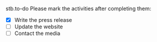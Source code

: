 stb.to-do
Please mark the activities after completing them:
- [x] Write the press release
- [ ] Update the website
- [ ] Contact the media